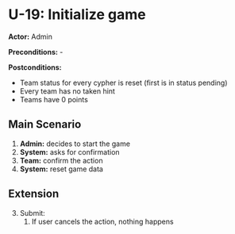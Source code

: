 # U-19: Initialize game
**Actor:** Admin

**Preconditions:** -

**Postconditions:**

 - Team status for every cypher is reset (first is in status pending)
 - Every team has no taken hint
 - Teams have 0 points

## Main Scenario

 1. **Admin:** decides to start the game
 2. **System:** asks for confirmation
 3. **Team:** confirm the action
 4. **System:** reset game data

## Extension
3. Submit:
   1. If user cancels the action, nothing happens

